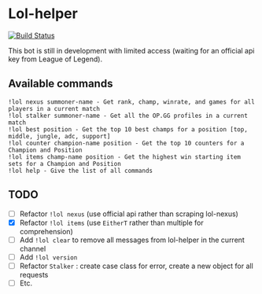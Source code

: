 # Lol-helper

[![Build Status](https://travis-ci.org/CourbeB/lol-helper.svg?branch=master)](https://travis-ci.org/CourbeB/lol-helper)

This bot is still in development with limited access (waiting for an official api key from League of Legend).

Available commands
------------------
```
!lol nexus summoner-name - Get rank, champ, winrate, and games for all players in a current match
!lol stalker summoner-name - Get all the OP.GG profiles in a current match
!lol best position - Get the top 10 best champs for a position [top, middle, jungle, adc, support]
!lol counter champion-name position - Get the top 10 counters for a Champion and Position
!lol items champ-name position - Get the highest win starting item sets for a Champion and Position
!lol help - Give the list of all commands
```

TODO
----
- [ ] Refactor `!lol nexus` (use official api rather than scraping lol-nexus)
- [x] Refactor `!lol items` (use `EitherT` rather than multiple for comprehension)
- [ ] Add `!lol clear` to remove all messages from lol-helper in the current channel
- [ ] Add `!lol version`
- [ ] Refactor `Stalker` : create case class for error, create a new object for all requests
- [ ] Etc.
